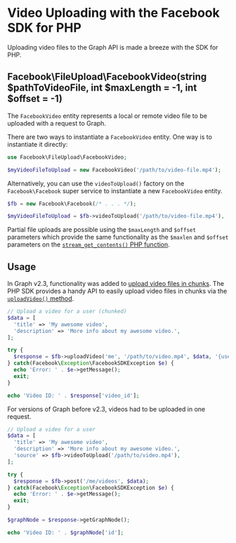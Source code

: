 # Video Uploading with the Facebook SDK for PHP

Uploading video files to the Graph API is made a breeze with the SDK for PHP.

## Facebook\FileUpload\FacebookVideo(string $pathToVideoFile, int $maxLength = -1, int $offset = -1)

The `FacebookVideo` entity represents a local or remote video file to be uploaded with a request to Graph.

There are two ways to instantiate a `FacebookVideo` entity. One way is to instantiate it directly:

```php
use Facebook\FileUpload\FacebookVideo;

$myVideoFileToUpload = new FacebookVideo('/path/to/video-file.mp4');
```

Alternatively, you can use the `videoToUpload()` factory on the `Facebook\Facebook` super service to instantiate a new `FacebookVideo` entity.

```php
$fb = new Facebook\Facebook(/* . . . */);

$myVideoFileToUpload = $fb->videoToUpload('/path/to/video-file.mp4'),
```

Partial file uploads are possible using the `$maxLength` and `$offset` parameters which provide the same functionality as the `$maxlen` and `$offset` parameters on the [`stream_get_contents()` PHP function](http://php.net/stream_get_contents).

## Usage

In Graph v2.3, functionality was added to [upload video files in chunks](https://developers.facebook.com/docs/graph-api/video-uploads#resumable). The PHP SDK provides a handy API to easily upload video files in chunks via the [`uploadVideo()` method](Facebook.md#uploadvideo).

```php
// Upload a video for a user (chunked)
$data = [
  'title' => 'My awesome video',
  'description' => 'More info about my awesome video.',
];

try {
  $response = $fb->uploadVideo('me', '/path/to/video.mp4', $data, '{user-access-token}');
} catch(Facebook\Exception\FacebookSDKException $e) {
  echo 'Error: ' . $e->getMessage();
  exit;
}

echo 'Video ID: ' . $response['video_id'];
```

For versions of Graph before v2.3, videos had to be uploaded in one request.

```php
// Upload a video for a user
$data = [
  'title' => 'My awesome video',
  'description' => 'More info about my awesome video.',
  'source' => $fb->videoToUpload('/path/to/video.mp4'),
];

try {
  $response = $fb->post('/me/videos', $data);
} catch(Facebook\Exception\FacebookSDKException $e) {
  echo 'Error: ' . $e->getMessage();
  exit;
}

$graphNode = $response->getGraphNode();

echo 'Video ID: ' . $graphNode['id'];
```
